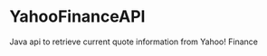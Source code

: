 YahooFinanceAPI
===============

Java api to retrieve current quote information from Yahoo! Finance
